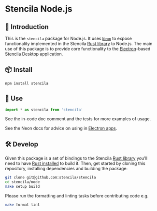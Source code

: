 # Stencila Node.js

## 👋 Introduction

This is the `stencila` package for Node.js. It uses [`Neon`](https://neon-bindings.com/) to expose functionality implemented in the Stencila [Rust library](../rust) to Node.js. The main use of this package is to provide core functionality to the [Electron](https://www.electronjs.org/)-based [Stencila Desktop](../desktop) application.

## 📦 Install

```sh
npm install stencila
```

## 🚀 Use

```ts
import * as stencila from 'stencila'
```

See the in-code doc comment and the tests for more examples of usage.

See the Neon docs for advice on using in [Electron apps](https://neon-bindings.com/docs/electron-apps).

## 🛠️ Develop

Given this package is a set of bindings to the Stencila [Rust library](../rust) you'll need to have [Rust installed](https://rustup.rs) to build it. Then, get started by cloning this repository, installing dependencies and building the package:

```sh
git clone git@github.com:stencila/stencila
cd stencila/node
make setup build
```

Please run the formatting and linting tasks before contributing code e.g.

```sh
make format lint
```
